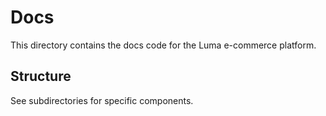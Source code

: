 # Docs

This directory contains the docs code for the Luma e-commerce platform.

## Structure

See subdirectories for specific components.
